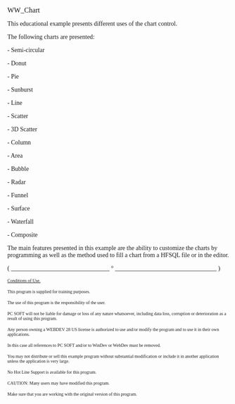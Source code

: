   
<span style="font-family:Arial sans-serif;font-size:16px;">WW\_Chart</span>

  
<span style="font-family:Arial sans-serif;font-size:14px;">This educational example presents different uses of the chart control.</span>

<span style="font-family:Arial sans-serif;font-size:14px;">The following charts are presented:</span>

<span style="font-family:Arial sans-serif;font-size:14px;">- Semi-circular</span>

<span style="font-family:Arial sans-serif;font-size:14px;">- Donut</span>

<span style="font-family:Arial sans-serif;font-size:14px;">- Pie</span>

<span style="font-family:Arial sans-serif;font-size:14px;">- Sunburst</span>

<span style="font-family:Arial sans-serif;font-size:14px;">- Line</span>

<span style="font-family:Arial sans-serif;font-size:14px;">- Scatter</span>

<span style="font-family:Arial sans-serif;font-size:14px;">- 3D Scatter</span>

<span style="font-family:Arial sans-serif;font-size:14px;">- Column</span>

<span style="font-family:Arial sans-serif;font-size:14px;">- Area</span>

<span style="font-family:Arial sans-serif;font-size:14px;">- Bubble</span>

<span style="font-family:Arial sans-serif;font-size:14px;">- Radar</span>

<span style="font-family:Arial sans-serif;font-size:14px;">- Funnel</span>

<span style="font-family:Arial sans-serif;font-size:14px;">- Surface</span>

<span style="font-family:Arial sans-serif;font-size:14px;">- Waterfall</span>

<span style="font-family:Arial sans-serif;font-size:14px;">- Composite</span>

  
<span style="font-family:Arial sans-serif;font-size:14px;">The main features presented in this example are the ability to customize the charts by programming as well as the method used to fill a chart from a HFSQL file or in the editor.</span>

  
  
<span style="font-family:Arial sans-serif;font-size:14px;">( \_\_\_\_\_\_\_\_\_\_\_\_\_\_\_\_\_\_\_\_\_\_\_\_\_\_\_\_\_\_\_\_ ° \_\_\_\_\_\_\_\_\_\_\_\_\_\_\_\_\_\_\_\_\_\_\_\_\_\_\_\_\_\_\_\_\_ )</span>

  
<span style="text-decoration:underline;font-family:Arial sans-serif;font-size:10px;">Conditions of Use.</span>

<span style="font-family:Arial sans-serif;font-size:10px;">This program is supplied for training purposes.</span>

<span style="font-family:Arial sans-serif;font-size:10px;">The use of this program is the responsibility of the user. </span>

<span style="font-family:Arial sans-serif;font-size:10px;">PC SOFT will not be liable for damage or loss of any nature whatsoever, including data loss, corruption or deterioration as a result of using this program.</span>

<span style="font-family:Arial sans-serif;font-size:10px;">Any person owning a WEBDEV 28 US license is authorized to use and/or modify the program and to use it in their own applications. </span>

<span style="font-family:Arial sans-serif;font-size:10px;">In this case all references to PC SOFT and/or to WinDev or WebDev must be removed.</span>

<span style="font-family:Arial sans-serif;font-size:10px;">You may not distribute or sell this example program without substantial modification or include it in another application unless the application is very large.</span>

  
<span style="font-family:Arial sans-serif;font-size:10px;">No Hot Line Support is available for this program.</span>

  
<span style="font-family:Arial sans-serif;font-size:10px;">CAUTION: Many users may have modified this program. </span>

<span style="font-family:Arial sans-serif;font-size:10px;">Make sure that you are working with the original version of this program.</span>

  
  
  
  
